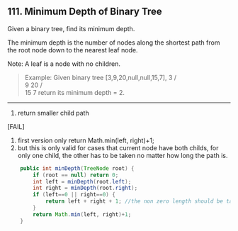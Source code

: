 ## 111. Minimum Depth of Binary Tree

Given a binary tree, find its minimum depth.

The minimum depth is the number of nodes along the shortest path from the root node down to the nearest leaf node.

Note: A leaf is a node with no children.

>Example:
Given binary tree [3,9,20,null,null,15,7],
    3
   / \
  9  20
    /  \
   15   7
return its minimum depth = 2.

-----
1. return smaller child path

[FAIL]
1. first version only return Math.min(left, right)+1;
2. but this is only valid for cases that current node have both childs, for only one child, the other has to be taken no matter how long the path is.

```java
    public int minDepth(TreeNode root) {
        if (root == null) return 0;
        int left = minDepth(root.left);
        int right = minDepth(root.right);
        if (left==0 || right==0) {
            return left + right + 1; //the non zero length should be taken, this code is most concise
        }
        return Math.min(left, right)+1;
    }
```